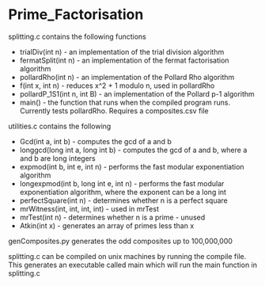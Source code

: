 # Prime_Factorisation

splitting.c contains the following functions
- trialDiv(int n) - an implementation of the trial division algorithm
- fermatSplit(int n) - an implementation of the fermat factorisation algorithm
- pollardRho(int n) - an implementation of the Pollard Rho algorithm
- f(int x, int n) - reduces x^2 + 1 modulo n, used in pollardRho
- pollardP_1S1(int n, int B) - an implementation of the Pollard p-1 algorithm
- main() - the function that runs when the compiled program runs. Currently tests pollardRho. Requires a composites.csv file

utilities.c contains the following
- Gcd(int a, int b) - computes the gcd of a and b
- longgcd(long int a, long int b) - computes the gcd of a and b, where a and b are long integers
- expmod(int b, int e, int n) - performs the fast modular exponentiation algorithm
- longexpmod(int b, long int e, int n) - performs the fast modular exponentiation algorithm, where the exponent can be a long int
- perfectSquare(int n) - determines whether n is a perfect square
- mrWitness(int, int, int, int) - used in mrTest
- mrTest(int n) - determines whether n is a prime - unused
- Atkin(int x) - generates an array of primes less than x

genComposites.py generates the odd composites up to 100,000,000

splitting.c can be compiled on unix machines by running the compile file. This generates an executable called main which will run the main function in splitting.c

